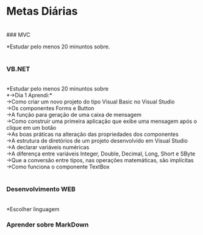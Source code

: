 # Metas Diárias
<br />
### MVC

*Estudar pelo menos 20 minuntos sobre.
<br />
<br />

### VB.NET

<br />
*Estudar pelo menos 20 minuntos sobre <br />
*->Dia 1 Aprendi:*<br />
->Como criar um novo projeto do tipo Visual Basic no Visual Studio<br />
->Os componentes Forms e Button<br />
->A função para geração de uma caixa de mensagem<br />
->Como construir uma primeira aplicação que exibe uma mensagem após o clique em um botão<br />
->As boas práticas na alteração das propriedades dos componentes<br />
->A estrutura de diretórios de um projeto desenvolvido em Visual Studio<br />
->A declarar variáveis numéricas<br />
->A diferença entre variáveis Integer, Double, Decimal, Long, Short e SByte<br />
->Que a conversão entre tipos, nas operações matemáticas, são implícitas<br />
->Como funciona o componente TextBox<br />
<br />

### Desenvolvimento WEB

<br />
*Escolher linguagem
<br />

### Aprender sobre MarkDown


